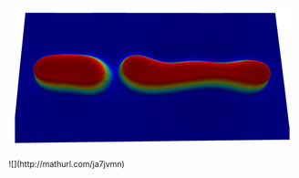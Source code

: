 <p align="center">
  <img src="https://raw.githubusercontent.com/alexschlueter/myngsolve/master/ngscahn.gif" />
</p>
![](http://mathurl.com/ja7jvmn)
